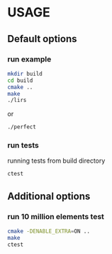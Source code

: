 # USAGE
## Default options
### run example

```sh
mkdir build
cd build
cmake ..
make
./lirs
```
 or
```sh
./perfect
```

 ### run tests
running tests from build directory
```sh
ctest
```

## Additional options

### run 10 million elements test

```sh
cmake -DENABLE_EXTRA=ON ..
make
ctest
```
